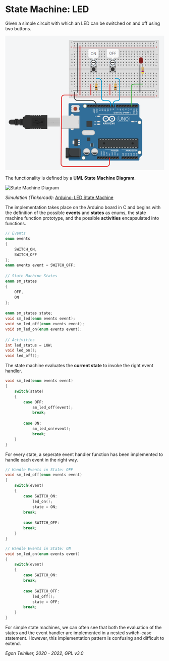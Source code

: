 # State Machine: LED

Given a simple circuit with which an LED can be switched on and off using two buttons.

![Arduino: State Machine](sm-led-arduino.png)

The functionality is defined by a **UML State Machine Diagram**. 

![State Machine Diagram]()


_Simulation (Tinkercad):_ [Arduino: LED State Machine](https://www.tinkercad.com/things/47lGqM81tf0)

The implementation takes place on the Arduino board in C and begins with the definition of the 
possible **events** and **states** as enums,  the state machine function prototype, and the 
possible **activities** encapsulated into functions.

```C
// Events 
enum events
{
    SWITCH_ON,
    SWITCH_OFF
};
enum events event = SWITCH_OFF;

// State Machine States
enum sm_states 
{
    OFF,
    ON
};

enum sm_states state; 
void sm_led(enum events event);
void sm_led_off(enum events event);
void sm_led_on(enum events event);

// Activities
int led_status = LOW;
void led_on();
void led_off();
```

The state machine evaluates the **current state** to invoke the right event handler.

```C
void sm_led(enum events event)
{
    switch(state)
    {
        case OFF:
            sm_led_off(event);
            break;

        case ON:
            sm_led_on(event);
            break;
    }
}
```

For every state, a seperate event handler function has been implemented to handle
each event in the right way.

```C
// Handle Events in State: OFF
void sm_led_off(enum events event)
{
    switch(event)
    {
        case SWITCH_ON:
            led_on();
            state = ON;
        break;

        case SWITCH_OFF:
        break;
    }
}
```

```C
// Handle Events in State: ON
void sm_led_on(enum events event)
{
    switch(event)
    {
        case SWITCH_ON:
        break;

        case SWITCH_OFF:
            led_off();
            state = OFF;
        break;
    }
}
```

For simple state machines, we can often see that both the evaluation of the states and the event handler 
are implemented in a nested switch-case statement.
However, this implementation pattern is confusing and difficult to extend.

*Egon Teiniker, 2020 - 2022, GPL v3.0* 
